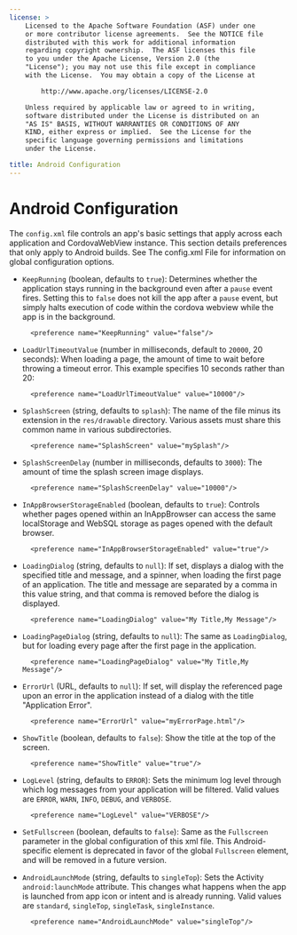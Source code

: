 ```yaml
---
license: >
    Licensed to the Apache Software Foundation (ASF) under one
    or more contributor license agreements.  See the NOTICE file
    distributed with this work for additional information
    regarding copyright ownership.  The ASF licenses this file
    to you under the Apache License, Version 2.0 (the
    "License"); you may not use this file except in compliance
    with the License.  You may obtain a copy of the License at

        http://www.apache.org/licenses/LICENSE-2.0

    Unless required by applicable law or agreed to in writing,
    software distributed under the License is distributed on an
    "AS IS" BASIS, WITHOUT WARRANTIES OR CONDITIONS OF ANY
    KIND, either express or implied.  See the License for the
    specific language governing permissions and limitations
    under the License.

title: Android Configuration
---
```


# Android Configuration

The `config.xml` file controls an app's basic settings that apply
across each application and CordovaWebView instance. This section
details preferences that only apply to Android builds. See The
config.xml File for information on global configuration options.

- `KeepRunning` (boolean, defaults to `true`): Determines whether the
  application stays running in the background even after a `pause`
  event fires. Setting this to `false` does not kill the app after a
  `pause` event, but simply halts execution of code within the cordova
  webview while the app is in the background.

        <preference name="KeepRunning" value="false"/>

- `LoadUrlTimeoutValue` (number in milliseconds, default to `20000`,
  20 seconds): When loading a page, the amount of time to wait before throwing
  a timeout error. This example specifies 10 seconds rather than 20:

        <preference name="LoadUrlTimeoutValue" value="10000"/>

- `SplashScreen` (string, defaults to `splash`): The name of the file minus
  its extension in the `res/drawable` directory.  Various assets must share
  this common name in various subdirectories.

        <preference name="SplashScreen" value="mySplash"/>

- `SplashScreenDelay` (number in milliseconds, defaults to `3000`): The amount
  of time the splash screen image displays.

        <preference name="SplashScreenDelay" value="10000"/>

- `InAppBrowserStorageEnabled` (boolean, defaults to `true`): Controls
  whether pages opened within an InAppBrowser can access the same
  localStorage and WebSQL storage as pages opened with the default
  browser.

        <preference name="InAppBrowserStorageEnabled" value="true"/>

- `LoadingDialog` (string, defaults to `null`): If set, displays a dialog with
  the specified title and message, and a spinner, when loading the first
  page of an application. The title and message are separated by a comma
  in this value string, and that comma is removed before the dialog is
  displayed.

        <preference name="LoadingDialog" value="My Title,My Message"/>

- `LoadingPageDialog` (string, defaults to `null`): The same as `LoadingDialog`,
  but for loading every page after the first page in the application.

        <preference name="LoadingPageDialog" value="My Title,My Message"/>

- `ErrorUrl` (URL, defaults to `null`):
  If set, will display the referenced page upon an error in the application
  instead of a dialog with the title "Application Error".

        <preference name="ErrorUrl" value="myErrorPage.html"/>

- `ShowTitle` (boolean, defaults to `false`): Show the title at the top
  of the screen.

        <preference name="ShowTitle" value="true"/>

- `LogLevel` (string, defaults to `ERROR`): Sets the minimum log level
  through which log messages from your application will be filtered. Valid
  values are `ERROR`, `WARN`, `INFO`, `DEBUG`, and `VERBOSE`.

        <preference name="LogLevel" value="VERBOSE"/>

- `SetFullscreen` (boolean, defaults to `false`): Same as the `Fullscreen`
  parameter in the global configuration of this xml file. This Android-specific
  element is deprecated in favor of the global `Fullscreen` element, and will
  be removed in a future version.

- `AndroidLaunchMode` (string, defaults to `singleTop`): Sets the Activity
  `android:launchMode` attribute.  This changes what happens when the app is
  launched from app icon or intent and is already running.
  Valid values are `standard`, `singleTop`, `singleTask`, `singleInstance`.

        <preference name="AndroidLaunchMode" value="singleTop"/>

